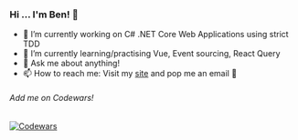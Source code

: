 ### Hi ... I'm Ben! 👋

- 🔭 I’m currently working on C# .NET Core Web Applications using strict TDD
- 🌱 I’m currently learning/practising Vue, Event sourcing, React Query
- 💬 Ask me about anything!
- 📫 How to reach me: Visit my [site](https://sol3.me/) and pop me an email 🙂

###### Add me on Codewars!

[![Codewars](https://www.codewars.com/users/sol3uk/badges/small)](https://www.codewars.com/users/sol3uk)
